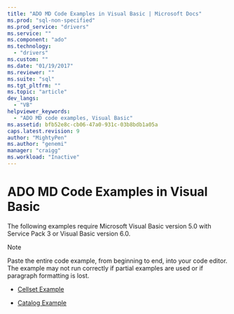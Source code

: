 ```yaml
---
title: "ADO MD Code Examples in Visual Basic | Microsoft Docs"
ms.prod: "sql-non-specified"
ms.prod_service: "drivers"
ms.service: ""
ms.component: "ado"
ms.technology:
  - "drivers"
ms.custom: ""
ms.date: "01/19/2017"
ms.reviewer: ""
ms.suite: "sql"
ms.tgt_pltfrm: ""
ms.topic: "article"
dev_langs: 
  - "VB"
helpviewer_keywords: 
  - "ADO MD code examples, Visual Basic"
ms.assetid: bfb52e8c-cb06-47a0-931c-03b8bdb1a05a
caps.latest.revision: 9
author: "MightyPen"
ms.author: "genemi"
manager: "craigg"
ms.workload: "Inactive"
---
```

# ADO MD Code Examples in Visual Basic
The following examples require Microsoft Visual Basic version 5.0 with Service Pack 3 or Visual Basic version 6.0.  
  
> [!NOTE]
>  Paste the entire code example, from beginning to end, into your code editor. The example may not run correctly if partial examples are used or if paragraph formatting is lost.  
  
-   [Cellset Example](../../../ado/reference/ado-md-api/cellset-example-vb.md)  
  
-   [Catalog Example](../../../ado/reference/ado-md-api/catalog-example-vb.md)
